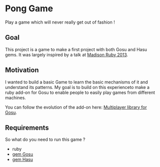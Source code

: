 # Pong Game

Play a game which will never really get out of fashion !

## Goal

This project is a game to make a first project with both Gosu and Hasu gems.
It was largely inspired by a talk at [Madison Ruby 2013](http://www.confreaks.com/videos/2636-madisonruby2013-rapid-game-prototyping-with-ruby).

## Motivation

I wanted to build a basic Game to learn the basic mechanisms of it and understand its patterns. My goal is to build on this experienceto make a ruby add-on for Gosu to enable people to easily play games from different machines.

You can follow the evolution of the add-on here:
[Multiplayer library for Gosu](https://github.com/Sbfrr/multiplayer-library-for-gosu).

## Requirements

So what do you need to run this game ?

* ruby
* [gem Gosu](http://www.libgosu.org/)
* [gem Hasu](https://github.com/michaelfairley/hasu)